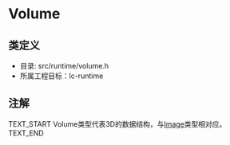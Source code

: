# Volume

## 类定义
* 目录: src/runtime/volume.h
* 所属工程目标：lc-runtime

## 注解
TEXT_START
Volume类型代表3D的数据结构，与[Image](image.md)类型相对应。
TEXT_END